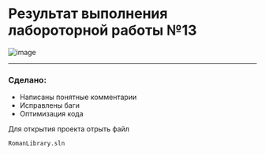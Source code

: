 # Результат выполнения лабороторной работы №13
![image](https://github.com/GetCreatedJavaVMs/lab13/assets/130655015/b8b32323-ba26-4e76-a973-8235586750a2)

---
### Сделано:
* Написаны понятные комментарии
* Исправлены баги
* Оптимизация кода

Для открытия проекта отрыть файл 
```
RomanLibrary.sln
```
